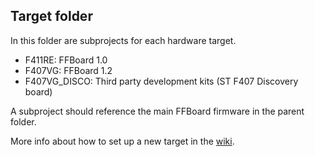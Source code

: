 ## Target folder

In this folder are subprojects for each hardware target.

* F411RE: FFBoard 1.0
* F407VG: FFBoard 1.2
* F407VG_DISCO: Third party development kits (ST F407 Discovery board)


A subproject should reference the main FFBoard firmware in the parent folder.

More info about how to set up a new target in the [wiki](https://github.com/Ultrawipf/OpenFFBoard/wiki/Setting-up-target-projects).
